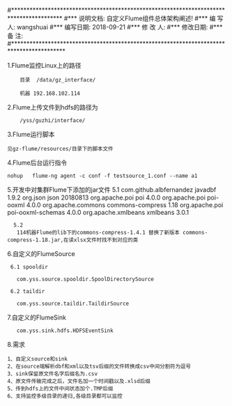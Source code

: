 #****************************************************************************************
#*** 说明文档: 自定义Flume组件总体架构阐述!
#*** 编 写 人:  wangshuai
#*** 编写日期:  2018-09-21
#*** 修 改 人:
#*** 修改日期:
#*** 备    注:
#*****************************************************************************************


1.Flume监控Linux上的路径

		目录	/data/gz_interface/ 	
		
		机器 192.168.102.114
		
2.Flume上传文件到hdfs的路径为

		/yss/guzhi/interface/

3.Flume运行脚本
		
    见gz-flume/resources/目录下的脚本文件 


4.Flume后台运行指令

	nohup	flume-ng agent -c conf -f testsource_1.conf --name a1
	
	
5.开发中对集群Flume下添加的jar文件
        5.1
		 <!--解析DBF文件-->
                <dependency>
                    <groupId>com.github.albfernandez</groupId>
                    <artifactId>javadbf</artifactId>
                    <version>1.9.2</version>
                </dependency>
                <!--解析Xml文件-->
                <dependency>
                    <groupId>org.json</groupId>
                    <artifactId>json</artifactId>
                    <version>20180813</version>
                </dependency>
                <!--解析xls文件-->
                <dependency>
                    <groupId>org.apache.poi</groupId>
                    <artifactId>poi</artifactId>
                    <version>4.0.0</version>
                </dependency>
                <!--解析xlsx文件-->
                <dependency>
                    <groupId>org.apache.poi</groupId>
                    <artifactId>poi-ooxml</artifactId>
                    <version>4.0.0</version>
                </dependency>
                <dependency>
                    <groupId>org.apache.commons</groupId>
                    <artifactId>commons-compress</artifactId>
                    <version>1.18</version>
                </dependency>
                <dependency>
                    <groupId>org.apache.poi</groupId>
                    <artifactId>poi-ooxml-schemas</artifactId>
                    <version>4.0.0</version>
                </dependency>
                <dependency>
                    <groupId>org.apache.xmlbeans</groupId>
                    <artifactId>xmlbeans</artifactId>
                    <version>3.0.1</version>
                </dependency>
                
      5.2        
       114机器Flume的lib下的commons-compress-1.4.1 替换了新版本 commons-compress-1.18.jar,在读xlsx文件时找不到对应的类

6.自定义的FlumeSource

     6.1 spooldir 
     
       com.yss.source.spooldir.SpoolDirectorySource
       
     6.2 taildir
     
       com.yss.source.taildir.TaildirSource
      
7.自定义的FlumeSink

       com.yss.sink.hdfs.HDFSEventSink
      
8.需求

    1、自定义source和sink
    2、在source端解析dbf和xml以及tsv后缀的文件转换成csv中间分割符为逗号
    3、sink保留原文件名字后缀名为.csv
    4、原文件传输完成之后，文件名加一个时间戳以及.xlsd后缀
    5、传到hdfs上的文件中间状态加个.TMP后缀
    6、支持监控多级目录的递归,各级目录都可以监控

	
